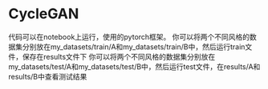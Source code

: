 # CycleGAN
代码可以在notebook上运行，使用的pytorch框架。
你可以将两个不同风格的数据集分别放在my_datasets/train/A和my_datasets/train/B中，然后运行train文件，保存在results文件下
你可以将两个不同风格的数据集分别放在my_datasets/test/A和my_datasets/test/B中，然后运行test文件，在results/A和results/B中查看测试结果
